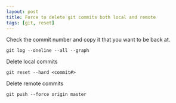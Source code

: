 ```yaml
---
layout: post
title: Force to delete git commits both local and remote
tags: [git, reset]
---
```


Check the commit number and copy it that you want to be back at.
```plain text
git log --oneline --all --graph
```


Delete local commits
```plain text
git reset --hard <commit#> 
```


Delete remote commits
```plain text
git push --force origin master
```